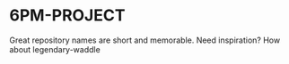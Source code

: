 # 6PM-PROJECT
Great repository names are short and memorable. Need inspiration? How about legendary-waddle
